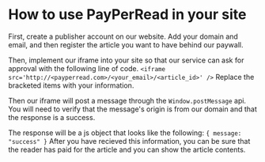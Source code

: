 
# How to use PayPerRead in your site

First, create a publisher account on our website. Add your domain and email, and then register the article you want to have behind our paywall.

Then, implement our iframe into your site so that our service can ask for approval with the following line of code.
`<iframe src='http://<payperread.com>/<your_email>/<article_id>' />`
Replace the bracketed items with your information.

Then our iframe will post a message through the `Window.postMessage` api. You will need to verify that the message's origin is from our domain and that the response is a success.

The response will be a js object that looks like the following:
`{ message: "success" }`
After you have recieved this information, you can be sure that the reader has paid for the article and you can show the article contents.
